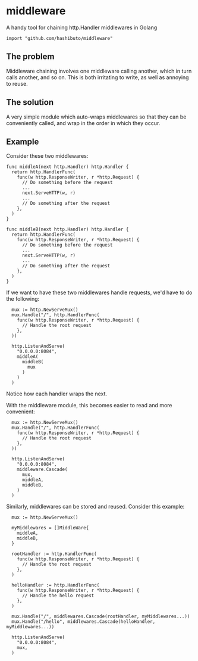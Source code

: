 # middleware
A handy tool for chaining http.Handler middlewares in Golang

```
import "github.com/hashibuto/middleware"
```

## The problem

Middleware chaining involves one middleware calling another, which in turn calls another, and so on.  This is both irritating to write, as well as annoying to reuse.

## The solution

A very simple module which auto-wraps middlewares so that they can be conveniently called, and
wrap in the order in which they occur.

## Example

Consider these two middlewares:

```
func middleA(next http.Handler) http.Handler {
  return http.HandlerFunc(
    func(w http.ResponseWriter, r *http.Request) {
      // Do something before the request
      ...
      next.ServeHTTP(w, r)
      ...
      // Do something after the request
    },
  )
}

func middleB(next http.Handler) http.Handler {
  return http.HandlerFunc(
    func(w http.ResponseWriter, r *http.Request) {
      // Do something before the request
      ...
      next.ServeHTTP(w, r)
      ...
      // Do something after the request
    },
  )
}
```

If we want to have these two middlewares handle requests, we'd have to do the following:

```
  mux := http.NewServeMux()
  mux.Handle("/", http.HandlerFunc(
    func(w http.ResponseWriter, r *http.Request) {
      // Handle the root request
    },
  ))

  http.ListenAndServe(
    "0.0.0.0:8084",
    middleA(
      middleB(
        mux
      )
    )
  )
```

Notice how each handler wraps the next.

With the middleware module, this becomes easier to read and more convenient:

```
  mux := http.NewServeMux()
  mux.Handle("/", http.HandlerFunc(
    func(w http.ResponseWriter, r *http.Request) {
      // Handle the root request
    },
  ))

  http.ListenAndServe(
    "0.0.0.0:8084",
    middleware.Cascade(
      mux,
      middleA,
      middleB,
    )
  )
```

Similarly, middlewares can be stored and reused.  Consider this example:

```
  mux := http.NewServeMux()

  myMiddlewares = []MiddleWare{
    middleA,
    middleB,
  }

  rootHandler := http.HandlerFunc(
    func(w http.ResponseWriter, r *http.Request) {
      // Handle the root request
    },
  )

  helloHandler := http.HandlerFunc(
    func(w http.ResponseWriter, r *http.Request) {
      // Handle the hello request
    },
  )

  mux.Handle("/", middlewares.Cascade(rootHandler, myMiddlewares...))
  mux.Handle("/hello", middlewares.Cascade(helloHandler, myMiddlewares...))

  http.ListenAndServe(
    "0.0.0.0:8084",
    mux,
  )
```
